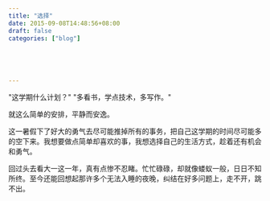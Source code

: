 ```yaml
---
title: "选择"
date: 2015-09-08T14:48:56+08:00
draft: false
categories: ["blog"]





---
```


"这学期什么计划？"
"多看书，学点技术，多写作。"

<!--more-->

就这么简单的安排，平静而安逸。

这一暑假下了好大的勇气去尽可能推掉所有的事务，把自己这学期的时间尽可能多的空下来。我想要做点简单却喜欢的事，我想选择自己的生活方式，趁着还有机会和勇气。

回过头去看大一这一年，真有点惨不忍睹。忙忙碌碌，却就像蝼蚁一般，日日不知所终。至今还能回想起那许多个无法入睡的夜晚，纠结在好多问题上，走不开，跳不出。
